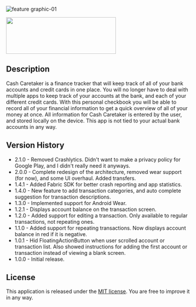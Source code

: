 ![feature graphic-01](https://user-images.githubusercontent.com/37731582/40625750-97e1a5bc-62b4-11e8-951b-80a5bec0aa2a.png)

[<img src="http://new.dafdealer.co.uk/image-uploads/images/google_play_icon.png" width="300" height="100">](https://play.google.com/store/apps/details?id=com.androidessence.cashcaretaker&hl=en)

Description
----

Cash Caretaker is a finance tracker that will keep track of all of your bank accounts and credit cards in one place. You will no longer have to deal with multiple apps to keep track of your accounts at the bank, and each of your different credit cards. With this personal checkbook you will be able to record all of your financial information to get a quick overview of all of your money at once.
All information for Cash Caretaker is entered by the user, and stored locally on the device. This app is not tied to your actual bank accounts in any way.

Version History
----
- 2.1.0 - Removed Crashlytics. Didn't want to make a privacy policy for Google Play, and I didn't really need it anyways.
- 2.0.0 - Complete redesign of the architecture, removed wear support (for now), and some UI overhaul. Added transfers.
- 1.4.1 - Added Fabric SDK for better crash reporting and app statistics.
- 1.4.0 - New feature to add transaction categories, and auto complete suggestion for transaction descriptions.
- 1.3.0 - Implemented support for Android Wear.
- 1.2.1 - Displays account balance on the transaction screen.
- 1.2.0 - Added support for editing a transaction. Only available to regular transactions, not repeating ones.
- 1.1.0 - Added support for repeating transactions. Now displays account balance in red if it is negative.
- 1.0.1 - Hid FloatingActionButton when user scrolled account or transaction list. Also showed instructions for adding the first account or transaction instead of viewing a blank screen.
- 1.0.0 - Initial release.

License
----
This application is released under the [MIT license](https://opensource.org/licenses/MIT). You are free to improve it in any way.
